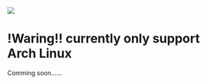 ![](https://raw.githubusercontent.com/charleschetty/picturebed/main/picture/2023-11-26_06-31.png)

# !Waring!! currently only support Arch Linux

Comming soon......